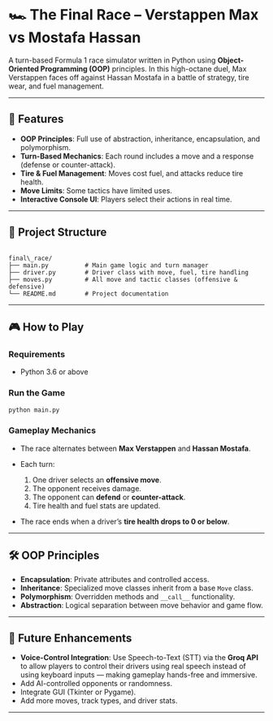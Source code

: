 # 🏎️ The Final Race – Verstappen Max vs Mostafa Hassan

A turn-based Formula 1 race simulator written in Python using **Object-Oriented Programming (OOP)** principles. In this high-octane duel, Max Verstappen faces off against Hassan Mostafa in a battle of strategy, tire wear, and fuel management.

---

## 🚀 Features

- **OOP Principles**: Full use of abstraction, inheritance, encapsulation, and polymorphism.
- **Turn-Based Mechanics**: Each round includes a move and a response (defense or counter-attack).
- **Tire & Fuel Management**: Moves cost fuel, and attacks reduce tire health.
- **Move Limits**: Some tactics have limited uses.
- **Interactive Console UI**: Players select their actions in real time.

---

## 🧱 Project Structure

```

final\_race/
├── main.py          # Main game logic and turn manager
├── driver.py        # Driver class with move, fuel, tire handling
├── moves.py         # All move and tactic classes (offensive & defensive)
└── README.md        # Project documentation

````

---

## 🎮 How to Play

### Requirements
- Python 3.6 or above

### Run the Game

```bash
python main.py
````

### Gameplay Mechanics

* The race alternates between **Max Verstappen** and **Hassan Mostafa**.
* Each turn:

  1. One driver selects an **offensive move**.
  2. The opponent receives damage.
  3. The opponent can **defend** or **counter-attack**.
  4. Tire health and fuel stats are updated.
* The race ends when a driver’s **tire health drops to 0 or below**.

---

## 🛠️ OOP Principles

* **Encapsulation**: Private attributes and controlled access.
* **Inheritance**: Specialized move classes inherit from a base `Move` class.
* **Polymorphism**: Overridden methods and `__call__` functionality.
* **Abstraction**: Logical separation between move behavior and game flow.

---

## 🧠 Future Enhancements

- **Voice-Control Integration**: Use Speech-to-Text (STT) via the **Groq API** to allow players to control their drivers using real speech instead of using keyboard inputs — making gameplay hands-free and immersive.
- Add AI-controlled opponents or randomness.
- Integrate GUI (Tkinter or Pygame).
- Add more moves, track types, and driver stats.

---
